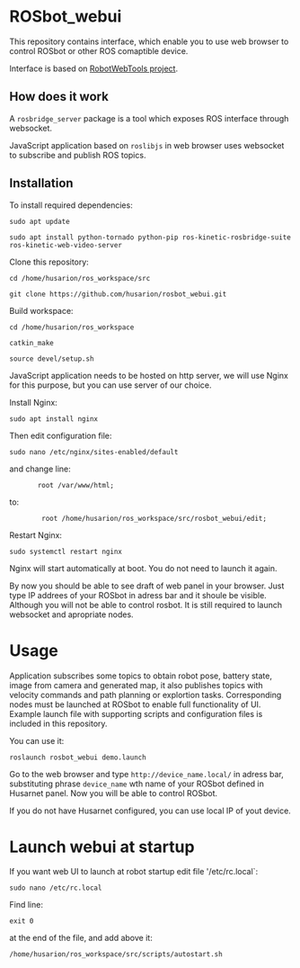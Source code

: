 # ROSbot_webui

This repository contains interface, which enable you to use web browser to control ROSbot or other ROS comaptible device.

Interface is based on [RobotWebTools project](https://github.com/RobotWebTools).

## How does it work

A `rosbridge_server` package is a tool which exposes ROS interface through websocket. 

JavaScript application based on `roslibjs` in web browser uses websocket to subscribe and publish ROS topics.

## Installation

To install required dependencies:

`sudo apt update`

`sudo apt install python-tornado python-pip ros-kinetic-rosbridge-suite ros-kinetic-web-video-server`

Clone this repository:

`cd /home/husarion/ros_workspace/src`

`git clone https://github.com/husarion/rosbot_webui.git`


Build workspace:

`cd /home/husarion/ros_workspace`

`catkin_make`

`source devel/setup.sh`


JavaScript application needs to be hosted on http server, we will use Nginx for this purpose, but you can use server of our choice.

Install Nginx:

`sudo apt install nginx`

Then edit configuration file:

`sudo nano /etc/nginx/sites-enabled/default`

and change line:

`       root /var/www/html;`

to:

`        root /home/husarion/ros_workspace/src/rosbot_webui/edit;`

Restart Nginx:

`sudo systemctl restart nginx`

Nginx will start automatically at boot. You do not need to launch it again.

By now you should be able to see draft of web panel in your browser. Just type IP addrees of your ROSbot in adress bar and it shoule be visible. Although you will not be able to control rosbot. It is still required to launch websocket and apropriate nodes.

# Usage

Application subscribes some topics to obtain robot pose, battery state, image from camera and generated map, it also publishes topics with velocity commands and path planning or explortion tasks. Corresponding nodes must be launched at ROSbot to enable full functionality of UI. Example launch file with supporting scripts and configuration files is included in this repository.

You can use it:

`roslaunch rosbot_webui demo.launch`

Go to the web browser and type `http://device_name.local/` in adress bar, substituting phrase `device_name` wth name of your ROSbot defined in Husarnet panel. Now you will be able to control ROSbot.

If you do not have Husarnet configured, you can use local IP of yout device.


# Launch webui at startup

If you want web UI to launch at robot startup edit file '/etc/rc.local`:

```
sudo nano /etc/rc.local
```

Find line:
```
exit 0
```
at the end of the file, and add above it:

```
/home/husarion/ros_workspace/src/scripts/autostart.sh
```